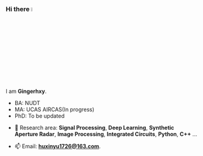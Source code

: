 ### Hi there <a href="https://www.gautamkrishnar.com/"><img src="https://media.giphy.com/media/hvRJCLFzcasrR4ia7z/giphy.gif" width="5%"></a>

I am **Gingerhxy**. 

* BA: NUDT  
* MA: UCAS AIRCAS(In progress)  
* PhD: To be updated

+ :microscope: Research area: **Signal Processing**,  **Deep Learning**,  **Synthetic Aperture Radar**,  **Image Processing**,  **Integrated Circuits**,  **Python**,  **C++** ...

+ :mailbox: Email: [**huxinyu1726@163.com**](mailto:1820988819@qq.com).


<!---
Gingerhxy/Gingerhxy is a ✨ special ✨ repository because its `README.md` (this file) appears on your GitHub profile.
You can click the Preview link to take a look at your changes.
--->
